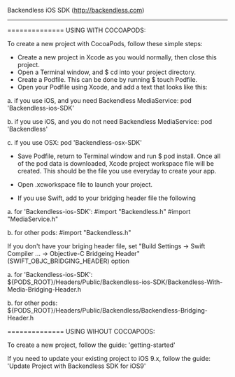 
Backendless iOS SDK (http://backendless.com)
_____________________________________________

============== USING WITH COCOAPODS:

To create a new project with CocoaPods, follow these simple steps:

- Create a new project in Xcode as you would normally, then close this project.
- Open a Terminal window, and $ cd into your project directory.
- Create a Podfile. This can be done by running $ touch Podfile.
- Open your Podfile using Xcode, and add a text that looks like this:
        
a. if you use iOS, and you need Backendless MediaService: 
        pod 'Backendless-ios-SDK'
    
b. if you use iOS, and you do not need Backendless MediaService:
        pod 'Backendless'
    
c. if you use OSX:
        pod 'Backendless-osx-SDK'

- Save Podfile, return to Terminal window and run $ pod install. Once all of the pod data is downloaded, Xcode project workspace file will be created. This should be the file you use everyday to create your app.
- Open .xcworkspace file to launch your project.

- If you use Swift, add to your bridging header file the following

a. for 'Backendless-ios-SDK':
    #import "Backendless.h"
    #import "MediaService.h"

b. for other pods:
    #import "Backendless.h"

If you don't have your briging header file, set "Build Settings -> Swift Compiler ... -> Objective-C Bridgeing Header" (SWIFT_OBJC_BRIDGING_HEADER) option

a. for 'Backendless-ios-SDK':
    ${PODS_ROOT}/Headers/Public/Backendless-ios-SDK/Backendless-With-Media-Bridging-Header.h

b. for other pods:
    ${PODS_ROOT}/Headers/Public/Backendless/Backendless-Bridging-Header.h


============== USING WIHOUT COCOAPODS:

To create a new project, follow the guide: 'getting-started'

If you need to update your existing project to iOS 9.x, follow the guide: 'Update Project with Backendless SDK for iOS9'
